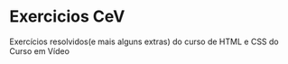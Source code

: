 # Exercicios CeV
 Exercícios resolvidos(e mais alguns extras) do curso de HTML e CSS do Curso em Vídeo
